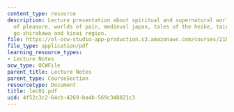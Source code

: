 ```yaml
---
content_type: resource
description: Lecture presentation about spiritual and supernatural worlds, worlds
  of pleasure, worlds of pain, medieval japan, tales of the heike, tairano kiyomori,
  go-shirakawa and kinai region.
file: https://ol-ocw-studio-app-production.s3.amazonaws.com/courses/21h-522-japan-in-the-age-of-the-samurai-history-and-film-fall-2006/4f52c3c264cb4269ba4b569c348821c3_lec01.pdf
file_type: application/pdf
learning_resource_types:
- Lecture Notes
ocw_type: OCWFile
parent_title: Lecture Notes
parent_type: CourseSection
resourcetype: Document
title: lec01.pdf
uid: 4f52c3c2-64cb-4269-ba4b-569c348821c3
---
```

